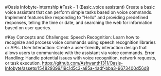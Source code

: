 #Oasis Infobyte-Internship
#Task - 1 (Basic_voice assistant)
Create a basic voice assistant that can perform simple tasks based on voice commands. Implement features like responding to "Hello" and providing predefined responses, telling the time or date, and searching the web for information based on user queries.

#Key Concepts and Challenges:
Speech Recognition: Learn how to recognize and process voice commands using speech recognition libraries or APIs.
User Interaction: Create a user-friendly interaction design that allows users to communicate with the assistant via voice commands.
Error Handling: Handle potential issues with voice recognition, network requests, or task execution.
https://github.com/Ashwanth1311/Oasis-Infobyte/assets/154829399/19c1d5c3-a85a-4adf-bba3-9673400d56d8
